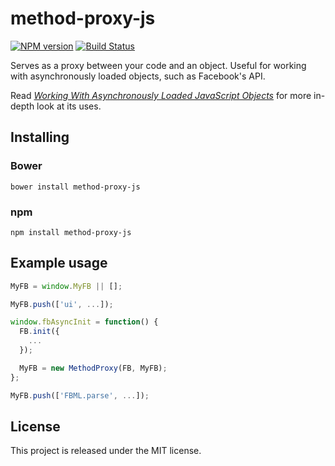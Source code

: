 # method-proxy-js

[![NPM version](https://badge.fury.io/js/method-proxy-js.png)](http://badge.fury.io/js/method-proxy-js)
[![Build Status](https://travis-ci.org/causes/method-proxy-js.png)](https://travis-ci.org/causes/method-proxy-js)

Serves as a proxy between your code and an object. Useful for working with
asynchronously loaded objects, such as Facebook's API.

Read <cite>[Working With Asynchronously Loaded JavaScript Objects][blog]</cite>
for more in-depth look at its uses.

[blog]: http://causes.github.io/blog/2013/05/28/working-with-asynchronously-loaded-javascript-objects/

## Installing

### Bower

    bower install method-proxy-js

### npm

    npm install method-proxy-js

## Example usage

```javascript
MyFB = window.MyFB || [];

MyFB.push(['ui', ...]);

window.fbAsyncInit = function() {
  FB.init({
    ...
  });

  MyFB = new MethodProxy(FB, MyFB);
};

MyFB.push(['FBML.parse', ...]);
```

## License

This project is released under the MIT license.
